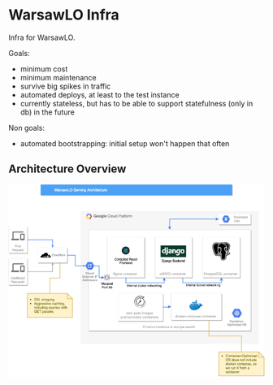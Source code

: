 # WarsawLO Infra

Infra for WarsawLO.

Goals:
* minimum cost
* minimum maintenance
* survive big spikes in traffic
* automated deploys, at least to the test instance
* currently stateless, but has to be able to support statefulness (only in db) in the future

Non goals:
* automated bootstrapping: initial setup won't happen that often

## Architecture Overview

![Architecture Diagram](WarsawLO%20Architecture.png)
